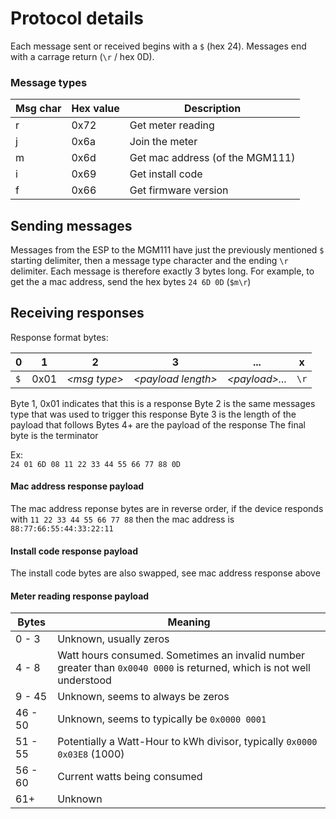 # Protocol details

Each message sent or received begins with a `$` (hex 24).  Messages end with a carrage return (`\r` / hex 0D).

### Message types

| Msg char | Hex value | Description |
| -------- | --------- | ----------- |
| r        |  0x72  | Get meter reading |
| j        |  0x6a  | Join the meter |
| m        |  0x6d  | Get mac address (of the MGM111)|
| i        |  0x69  | Get install code |
| f        |  0x66  | Get firmware version |

## Sending messages

Messages from the ESP to the MGM111 have just the previously mentioned `$` starting delimiter, then a message type character and the 
ending `\r` delimiter.  Each message is therefore exactly 3 bytes long.  For example, to get the a mac address, send the hex bytes
`24 6D 0D` (`$m\r`)

## Receiving responses

Response format bytes:

|  0 |  1 |  2 |  3 | ... | x |
| -- | -- | -- | -- | --- | - |
| `$` | 0x01 | *\<msg type\>* | *\<payload length\>* | *\<payload\>...* | `\r` |

Byte 1, 0x01 indicates that this is a response
Byte 2 is the same messages type that was used to trigger this response
Byte 3 is the length of the payload that follows
Bytes 4+ are the payload of the response
The final byte is the terminator

Ex:  
`24 01 6D 08 11 22 33 44 55 66 77 88 0D`

#### Mac address response payload
The mac address reponse bytes are in reverse order, if the device responds with `11 22 33 44 55 66 77 88` then the mac address is
`88:77:66:55:44:33:22:11`

#### Install code response payload
The install code bytes are also swapped, see mac address response above

#### Meter reading response payload

| Bytes | Meaning |
| ----- | ------- |
| 0 - 3 | Unknown, usually zeros |
| 4 - 8 | Watt hours consumed.  Sometimes an invalid number greater than `0x0040 0000` is returned, which is not well understood |
| 9 - 45 | Unknown, seems to always be zeros |
| 46 - 50 | Unknown, seems to typically be `0x0000 0001` |
| 51 - 55 | Potentially a Watt-Hour to kWh divisor, typically `0x0000 0x03E8` (1000) |
| 56 - 60 | Current watts being consumed |
| 61+ | Unknown |
